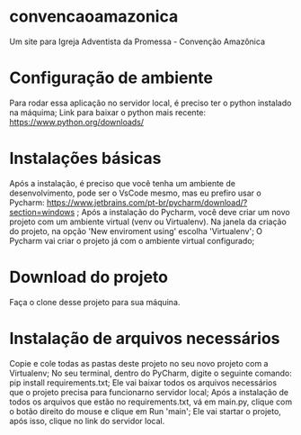 # convencaoamazonica
Um site para Igreja Adventista da Promessa - Convenção Amazônica

# Configuração de ambiente

Para rodar essa aplicação no servidor local, é preciso ter o python instalado na máquima;
Link para baixar o python mais recente: https://www.python.org/downloads/

# Instalações básicas

Após a instalação, é preciso que você tenha um ambiente de desenvolvimento, pode ser o VsCode mesmo, mas eu prefiro usar o Pycharm: https://www.jetbrains.com/pt-br/pycharm/download/?section=windows ;
Após a instalação do Pycharm, você deve criar um novo projeto com um ambiente virtual (venv ou Virtualenv). Na janela da criação do projeto, na opção 'New enviroment using' escolha 'Virtualenv'; 
O Pycharm vai criar o projeto já com o ambiente virtual configurado;

# Download do projeto

Faça o clone desse projeto para sua máquina.

# Instalação de arquivos necessários

Copie e cole todas as pastas deste projeto no seu novo projeto com a Virtualenv; 
No seu terminal, dentro do PyCharm, digite o seguinte comando: pip install requirements.txt; 
Ele vai baixar todos os arquivos necessários que o projeto precisa para funcionarno servidor local; 
Após a instalação de todos os arquivos que estão no requirements.txt, vá em main.py, clique com o botão direito do mouse e clique em Run 'main'; 
Ele vai startar o projeto, após isso, clique no link do servidor local.
